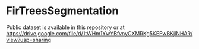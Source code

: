 # FirTreesSegmentation

Public dataset is available in this repository or at https://drive.google.com/file/d/1tWHm1YwYBfvnyCXMRKg5KEFwBKjlNHAR/view?usp=sharing
